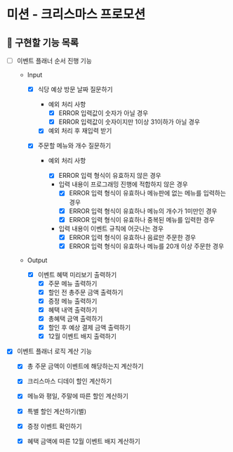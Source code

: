# 미션 - 크리스마스 프로모션

## 🚀 구현할 기능 목록

- [ ] 이벤트 플래너 순서 진행 기능

  - Input

    - [x] 식당 예상 방문 날짜 질문하기

      - 예외 처리 사항
        - [x] ERROR 입력값이 숫자가 아닐 경우
        - [x] ERROR 입력값이 숫자이지만 1이상 31이하가 아닐 경우
      - [x] 예외 처리 후 재입력 받기

    - [x] 주문할 메뉴와 개수 질문하기

      - 예외 처리 사항

        - [x] ERROR 입력 형식이 유효하지 않은 경우

        - 입력 내용이 프로그래밍 진행에 적합하지 않은 경우
          - [x] ERROR 입력 형식이 유효하나 메뉴판에 없는 메뉴를 입력하는 경우
          - [x] ERROR 입력 형식이 유효하나 메뉴의 개수가 1미만인 경우
          - [x] ERROR 입력 형식이 유효하나 중복된 메뉴를 입력한 경우
        - 입력 내용이 이벤트 규칙에 어긋나는 경우
          - [x] ERROR 입력 형식이 유효하나 음료만 주문한 경우
          - [x] ERROR 입력 형식이 유효하나 메뉴를 20개 이상 주문한 경우

  - Output
    - [x] 이벤트 혜택 미리보기 출력하기
      - [x] 주문 메뉴 출력하기
      - [x] 할인 전 총주문 금액 출력하기
      - [x] 증정 메뉴 출력하기
      - [x] 혜택 내역 출력하기
      - [x] 총혜택 금액 출력하기
      - [x] 할인 후 예상 결제 금액 출력하기
      - [x] 12월 이벤트 배지 출력하기

- [x] 이벤트 플래너 로직 계산 기능

  - [x] 총 주문 금액이 이벤트에 해당하는지 계산하기

  - [x] 크리스마스 디데이 할인 계산하기
  - [x] 메뉴와 평일, 주말에 따른 할인 계산하기
  - [x] 특별 할인 계산하기(별)
  - [x] 증정 이벤트 확인하기

  - [x] 혜택 금액에 따른 12월 이벤트 배지 계산하기
